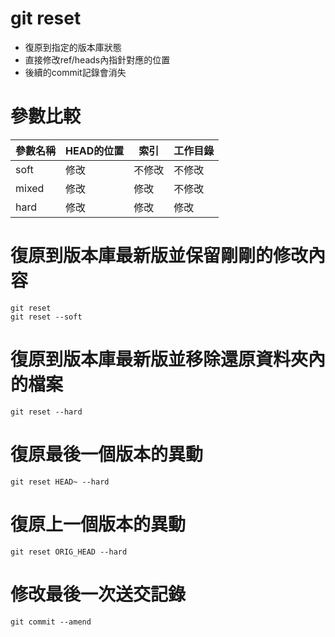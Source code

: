 # git reset

* 復原到指定的版本庫狀態
* 直接修改ref/heads內指針對應的位置
* 後續的commit記錄會消失

# 參數比較
| 參數名稱  | HEAD的位置 | 索引 | 工作目錄 |
|----------|------|--------|-------|
| soft     | 修改	| 不修改 | 不修改 |
| mixed    | 修改	| 修改   | 不修改 |
| hard     | 修改	| 修改   | 修改   |

# 復原到版本庫最新版並保留剛剛的修改內容
```
git reset
git reset --soft
```

# 復原到版本庫最新版並移除還原資料夾內的檔案
```
git reset --hard
```

# 復原最後一個版本的異動
```
git reset HEAD~ --hard
```

# 復原上一個版本的異動
```
git reset ORIG_HEAD --hard
```

# 修改最後一次送交記錄
```
git commit --amend
```